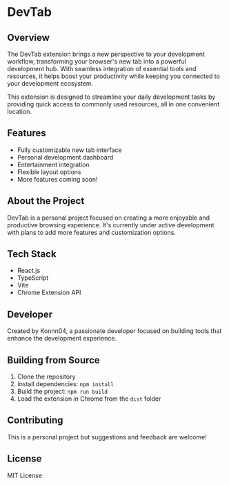 # DevTab

## Overview
The DevTab extension brings a new perspective to your development workflow, transforming your browser's new tab into a powerful development hub. With seamless integration of essential tools and resources, it helps boost your productivity while keeping you connected to your development ecosystem.

This extension is designed to streamline your daily development tasks by providing quick access to commonly used resources, all in one convenient location.

## Features
- Fully customizable new tab interface
- Personal development dashboard
- Entertainment integration
- Flexible layout options
- More features coming soon!

## About the Project
DevTab is a personal project focused on creating a more enjoyable and productive browsing experience. It's currently under active development with plans to add more features and customization options.

## Tech Stack
- React.js
- TypeScript
- Vite
- Chrome Extension API

## Developer
Created by Konnn04, a passionate developer focused on building tools that enhance the development experience.

## Building from Source
1. Clone the repository
2. Install dependencies: `npm install`
3. Build the project: `npm run build`
4. Load the extension in Chrome from the `dist` folder

## Contributing
This is a personal project but suggestions and feedback are welcome!

## License
MIT License